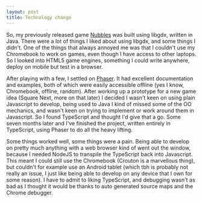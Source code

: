 ```yaml
---
layout: post
title: Technology change
---
```


So, my previously released game [Nubbles](/nubbles) was built using libgdx, written in Java. There were a lot of things I liked about using libgdx, and some things I didn't. One of the things that always annoyed me was that I couldn't use my Chromebook to work on games, even though I have access to other laptops. So I looked into HTML5 game engines, something I could write anywhere, deploy on mobile but test in a browser.

After playing with a few, I settled on [Phaser](http://phaser.io/). It had excellent documentation and examples, both of which were easily accessible offline (yes I know, Chromebook, offline, random). After working up a prototype for a new game idea (Square Next, more on that later) I decided I wasn't keen on using plain Javascript to develop, being used to Java I kind of missed some of the OO mechanics, and wasn't keen on trying to implement or work around them in Javascript. So I found TypeScript and thought I'd give that a go. Some seven months later and I've finished the project, written entirely in TypeScript, using Phaser to do all the heavy lifting.

Some things worked well, some things were a pain. Being able to develop on pretty much anything with a web browser kind of went out the window, because I needed NodeJS to transpile the TypeScript back into Javascript. This meant I could still use the Chromebook (Crouton is a marvellous thing), but couldn't for example use an Android tablet (which tbh is probably not really an issue, I just like being able to develop on any device that I own for some reason). I have to admit to liking TypeScript, and debugging wasn't as bad as I thought it would be thanks to auto generated source maps and the Chrome debugger.
